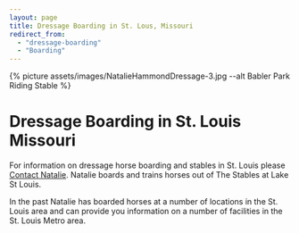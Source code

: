 ```yaml
---
layout: page
title: Dressage Boarding in St. Lous, Missouri
redirect_from: 
  - "dressage-boarding"
  - "Boarding"
---
```


{% picture assets/images/NatalieHammondDressage-3.jpg --alt Babler Park Riding Stable %}

# Dressage Boarding in St. Louis Missouri

For information on dressage horse boarding and stables in St. Louis please [Contact Natalie](/contact). Natalie boards and trains horses out of The Stables at Lake St Louis. 

In the past Natalie has boarded horses at a number of locations in the St. Louis area and can provide you information on a number of facilities in the St. Louis Metro area.
